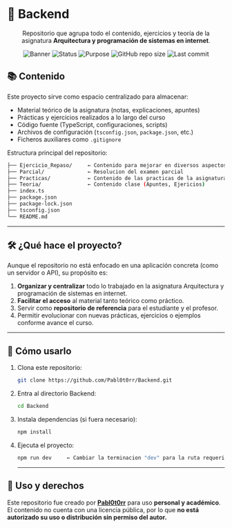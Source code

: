 
# 🧠 Backend

<div align="center">
  
Repositorio que agrupa todo el contenido, ejercicios y teoría de la asignatura **Arquitectura y programación de sistemas en internet**.  

![Banner](https://img.shields.io/badge/Backend-Node.js%20%7C%20TypeScript-blue?style=for-the-badge)
![Status](https://img.shields.io/badge/Estado-En%20Desarrollo-success?style=for-the-badge)
![Purpose](https://img.shields.io/badge/Propósito-Académico-lightgrey?style=for-the-badge)
![GitHub repo size](https://img.shields.io/github/repo-size/Pabl0t0rr/Backend?style=for-the-badge)
![Last commit](https://img.shields.io/github/last-commit/Pabl0t0rr/Backend?style=for-the-badge)

</div>

## 📚 Contenido

Este proyecto sirve como espacio centralizado para almacenar:

- Material teórico de la asignatura (notas, explicaciones, apuntes)  
- Prácticas y ejercicios realizados a lo largo del curso  
- Código fuente (TypeScript, configuraciones, scripts)  
- Archivos de configuración (`tsconfig.json`, `package.json`, etc.)  
- Ficheros auxiliares como `.gitignore`  

Estructura principal del repositorio:

```bash
├── Ejercicio_Repaso/     ← Contenido para mejorar en diversos aspectos
├── Parcial/              ← Resolucion del examen parcial
├── Practicas/            ← Contenido de las practicas de la asignatura
├── Teoria/               ← Contenido clase (Apuntes, Ejericios)
├── index.ts             
├── package.json          
├── package-lock.json     
├── tsconfig.json         
└── README.md
```
---

## 🛠️ ¿Qué hace el proyecto?

Aunque el repositorio no está enfocado en una aplicación concreta (como un servidor o API), su propósito es:

1. **Organizar y centralizar** todo lo trabajado en la asignatura Arquitectura y programación de sistemas en internet.  
2. **Facilitar el acceso** al material tanto teórico como práctico.  
3. Servir como **repositorio de referencia** para el estudiante y el profesor.  
4. Permitir evolucionar con nuevas prácticas, ejercicios o ejemplos conforme avance el curso.

---

## 🚀 Cómo usarlo

1. Clona este repositorio:

   ```bash
   git clone https://github.com/Pabl0t0rr/Backend.git
   ```
2. Entra al directorio Backend:

   ```bash
   cd Backend
   ```
3. Instala dependencias (si fuera necesario):

   ```bash
   npm install
   ```
4. Ejecuta el proyecto:

   ```bash
   npm run dev     ← Cambiar la terminacion "dev" para la ruta requerida de los scripts
   ```
   ---
   
## 📄 Uso y derechos

Este repositorio fue creado por **[Pabl0t0rr](https://github.com/Pabl0t0rr)** para uso **personal y académico**.  
El contenido no cuenta con una licencia pública, por lo que **no está autorizado su uso o distribución sin permiso del autor.**
   
